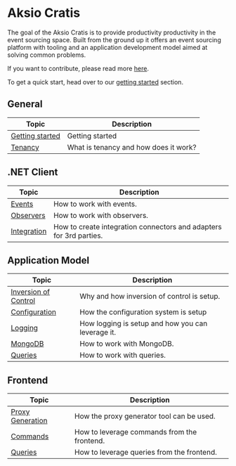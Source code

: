 # Aksio Cratis

The goal of the Aksio Cratis is to provide productivity productivity in the event sourcing space.
Built from the ground up it offers an event sourcing platform with tooling and an application development
model aimed at solving common problems.

If you want to contribute, please read more [here](./contributing.md).

To get a quick start, head over to our [getting started](./getting-started.md) section.

## General

| Topic | Description |
| ------- | ----------- |
| [Getting started](./getting-started.md) | Getting started |
| [Tenancy](./tenancy.md) | What is tenancy and how does it work? |

## .NET Client

| Topic | Description |
| ------- | ----------- |
| [Events](./clients/dotnet/events/events.md) | How to work with events. |
| [Observers](./clients/dotnet/events/observers.md) | How to work with observers. |
| [Integration](./clients/dotnet/integration/integration.md) | How to create integration connectors and adapters for 3rd parties. |

## Application Model

| Topic | Description |
| ------- | ----------- |
| [Inversion of Control](./application-model/ioc.md) | Why and how inversion of control is setup. |
| [Configuration](./application-model/configuration.md) | How the configuration system is setup |
| [Logging](./application-model/logging.md) | How logging is setup and how you can leverage it. |
| [MongoDB](./application-model/mongodb.md) | How to work with MongoDB. |
| [Queries](./application-model/cqrs/queries.md) | How to work with queries. |

## Frontend

| Topic | Description |
| ----- | ----------- |
| [Proxy Generation](./frontend/cqrs/proxy-generation.md) | How the proxy generator tool can be used. |
| [Commands](./frontend/cqrs/commands.md) | How to leverage commands from the frontend. |
| [Queries](./frontend/cqrs/queries.md) | How to leverage queries from the frontend. |
